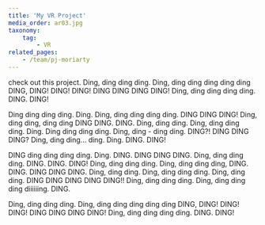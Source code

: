 ```yaml
---
title: 'My VR Project'
media_order: ar03.jpg
taxonomy:
    tag:
        - VR
related_pages:
    - /team/pj-moriarty
---
```


check out this project. Ding, ding ding ding. Ding, ding ding ding ding ding DING, DING! DING! DING! DING DING DING DING! Ding, ding ding ding ding. DING. DING! 

Ding ding ding ding. Ding. Ding, ding ding ding ding. DING DING DING! Ding, ding ding, ding ding DING DING. DING. Ding, ding ding. Ding, ding ding ding. Ding. Ding ding ding ding. Ding, ding - ding ding. DING?! DING DING DING? Ding, ding ding... ding. Ding. DING. DING! 

DING ding ding ding ding. Ding. DING. DING DING DING. Ding, ding ding ding. DING. DING. DING! Ding, ding ding ding. Ding, ding ding ding, DING. DING. DING DING DING. Ding, ding ding. Ding, ding ding ding. Ding, ding ding. DING DING DING DING DING!! Ding, ding ding ding. Ding, ding ding ding diiiiiing. DING. 

Ding, ding ding ding. Ding, ding ding ding ding ding DING, DING! DING! DING! DING DING DING DING! Ding, ding ding ding ding. DING. DING!